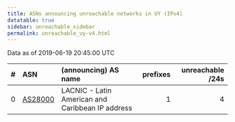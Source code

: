 ```yaml
---
title: ASNs announcing unreachable networks in UY (IPv4)
datatable: true
sidebar: unreachable_sidebar
permalink: unreachable_uy-v4.html
---
```


Data as of 2019-06-19 20:45:00 UTC


<div class="datatable-begin"></div>

|   # | ASN                                    | (announcing) AS name                             |   prefixes |   unreachable /24s |
|----:|:---------------------------------------|:-------------------------------------------------|-----------:|-------------------:|
|   0 | [AS28000](unreachable_AS28000-v4.html) | LACNIC - Latin American and Caribbean IP address |          1 |                  4 |

<div class="datatable-end"></div>